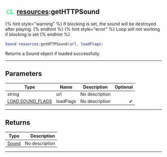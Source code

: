 ## <img src="../../.gitbook/assets/client.png" width="32" height="32" /> [resources](../resources/README.md):getHTTPSound

{% hint style="warning" %} If blocking is set, the sound will be destroyed after playing. {% endhint %}
{% hint style="error" %} Loop will not working if blocking is set {% endhint %}


```lua
Sound resources:getHTTPSound(url, loadFlags)
```

Returns a Sound object if loaded successfully.<br>

-----------------
## Parameters

| Type   | Name | Description | Optional |
| ------ | ---- | ----------- | -------: |
| string | url | No description |  |
| [LOAD.SOUND_FLAGS](../load.sound_flags/README.md) | loadFlags | No description | ✔ |

-----------------
## Returns

| Type   | Description |
| ------ | ----------: |
| [Sound](../sound/README.md) | No description |


--------